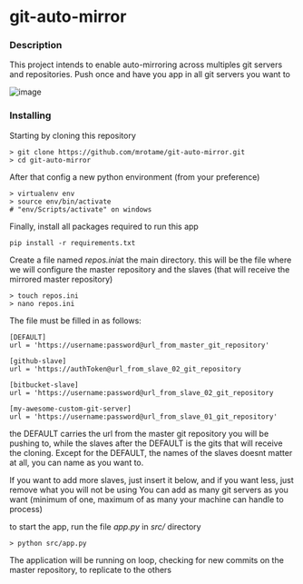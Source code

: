 # git-auto-mirror

### Description
This project intends to enable auto-mirroring across multiples git servers and repositories.
Push once and have you app in all git servers you want to

![image](https://user-images.githubusercontent.com/13976414/187053973-bbaec319-6561-4d1a-82fa-9ab7dace4346.png)

### Installing
Starting by cloning this repository

    > git clone https://github.com/mrotame/git-auto-mirror.git
    > cd git-auto-mirror
After that config a new python environment (from your preference)

    > virtualenv env
    > source env/bin/activate
    # "env/Scripts/activate" on windows
Finally, install all packages required to run this app

    pip install -r requirements.txt
Create a file named *repos.ini*at the main directory. this will be the file where we will configure the master repository and the slaves (that will receive the mirrored master repository)

    > touch repos.ini
    > nano repos.ini
The file must be filled in as follows:

    [DEFAULT]
    url = 'https://username:password@url_from_master_git_repository'
       
    [github-slave]
    url = 'https://authToken@url_from_slave_02_git_repository
    
    [bitbucket-slave]
    url = 'https://username:password@url_from_slave_02_git_repository
    
    [my-awesome-custom-git-server]
    url = 'https://username:password@url_from_slave_01_git_repository'
    
the DEFAULT carries the url from the master git repository you will be pushing to, while the slaves after the DEFAULT is the gits that will receive the cloning.
Except for the DEFAULT, the names of the slaves doesnt matter at all, you can name as you want to.

If you want to add more slaves, just insert it below, and if you want less, just remove what you will not be using
You can add as many git servers as you want (minimum of one, maximum of as many your machine can handle to process)

to start the app, run the file *app.py* in *src/* directory

    > python src/app.py
The application will be running on loop, checking for new commits on the master repository, to replicate to the others
